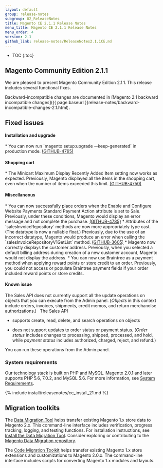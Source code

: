 ```yaml
---
layout: default
group: release-notes
subgroup: 02_ReleaseNotes
title: Magento CE 2.1.1 Release Notes
menu_title: Magento CE 2.1.1 Release Notes
menu_order: 4
version: 2.1
github_link: release-notes/ReleaseNotes2.1.1CE.md
---
```


*	TOC
{:toc}


## Magento Community Edition 2.1.1
We are pleased to present Magento Community Edition 2.1.1. This release includes several functional fixes.


Backward-incompatible changes are documented in [Magento 2.1 backward incompatible changes]({{ page.baseurl }}release-notes/backward-incompatible-changes-2.1.html).


## Fixed issues

#### Installation and upgrade


<!--- 55357/53777-->* You can now run `magento setup:upgrade --keep-generated` in production mode.  <a href="https://github.com/magento/magento2/issues/4795" target="_blank">(GITHUB-4795)</a> 




#### Shopping cart

<!--- 55463/53793 -->* The Minicart Maximum Display Recently Added Item setting now works as expected.  Previously, Magento displayed all the items in the shopping cart, even when the number of items exceeded this limit. <a href="https://github.com/magento/magento2/issues/4750" target="_blank">(GITHUB-4750)</a> 




#### Miscellaneous


<!--- 55598/54787 -->* You can now successfully place orders when the Enable and Configure Website Payments Standard Payment Action attribute is set to Sale. Previously, under these conditions, Magento would display an error message and not complete the purchase.  <a href="https://github.com/magento/magento2/issues/4785" target="_blank">(GITHUB-4785)</a> 



<!--- 55466/50026 -->* Attributes of the `salesInvoiceRepository` methods are now more appropriately type cast. (The datatype is now a nullable float.)  Previously, due to the use of an incorrect datatype, Magento would produce an error when calling the `salesInvoiceRepositoryV1GetList` method. <a href="https://github.com/magento/magento2/issues/3605" target="_blank">(GITHUB-3605)</a> 


<!--- 55462/52448-->* Magento now correctly displays the customer address. Previously, when you selected a default billing address during creation of a new customer account, Magento would not display the address. 



<!--- 55355/54721-->* You can now use Braintree as a payment method when applying reward points or store credit to an order. Previously, you could not access or populate Braintree payment fields if your order included reward points or store credits.



<!--- DELETED: 54804 (won't fix) -->


#### Known issue


The Sales API does not currently support all the update operations on objects that you can execute from the Admin panel. (<i>Objects</i> in this context include orders, invoices, shipments, credit memos, and return merchandise authorizations.)
 
The Sales API

* supports create, read, delete, and search operations on objects

* does not support updates to order status or payment status. (<i>Order status</i> includes changes to processing, shipped, processed, and hold, while <i>payment status</i> includes authorized, charged, reject, and refund.)


You can run these operations from the Admin panel.


### System requirements
Our technology stack is built on PHP and MySQL. Magento 2.0.1 and later supports PHP 5.6, 7.0.2, and MySQL 5.6. For more information, see
<a href="{{ page.baseurl }}install-gde/system-requirements.html" target="_blank">System Requirements</a>.


{% include install/releasenotes/ce_install_21.md %}



## Migration toolkits
The <a href="{{ page.baseurl }}migration/migration-migrate.html" target="_blank">Data Migration Tool</a> helps transfer existing Magento 1.x store data to Magento 2.x. This command-line interface includes verification, progress tracking, logging, and testing functions. For installation instructions, see  <a href="{{ page.baseurl }}migration/migration-tool-install.html" target="_blank">Install the Data Migration Tool</a>. Consider exploring or contributing to the <a href="https://github.com/magento/data-migration-tool" target="_blank"> Magento Data Migration repository</a>.

The <a href="https://github.com/magento/code-migration" target="_blank">Code Migration Toolkit</a> helps transfer existing Magento 1.x store extensions and customizations to Magento 2.0.x. The command-line interface includes scripts for converting Magento 1.x modules and layouts.
